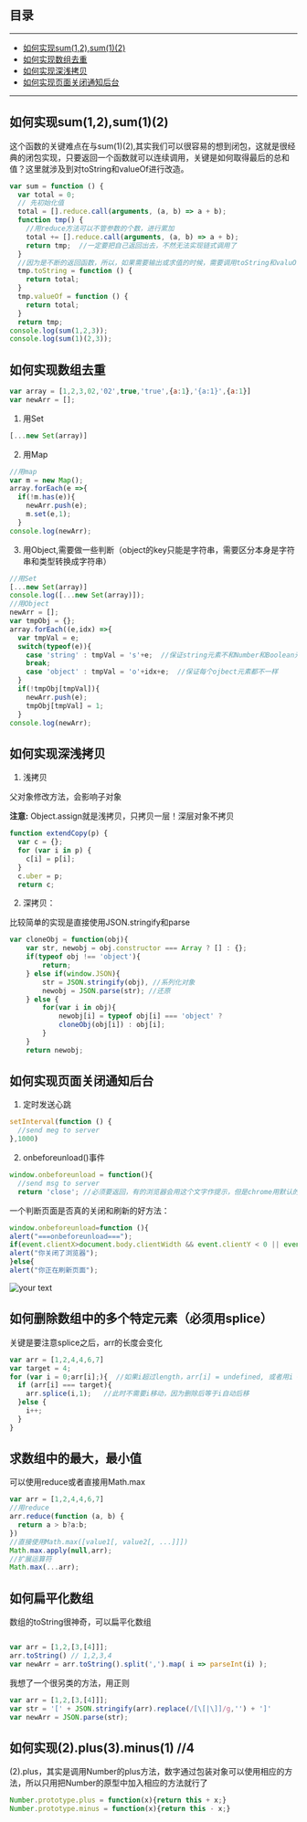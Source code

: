 ## 目录
---
- [如何实现sum(1,2),sum(1)(2)](#如何实现sum1,2,sum12)
- [如何实现数组去重](#如何实现数组去重)
- [如何实现深浅拷贝](#如何实现深浅拷贝)
- [如何实现页面关闭通知后台](#如何实现页面关闭通知后台)
---

## 如何实现sum(1,2),sum(1)(2)

这个函数的关键难点在与sum(1)(2),其实我们可以很容易的想到闭包，这就是很经典的闭包实现，只要返回一个函数就可以连续调用，关键是如何取得最后的总和值？这里就涉及到对toString和valueOf进行改造。

```js
var sum = function () {
  var total = 0;
  // 先初始化值
  total = [].reduce.call(arguments, (a, b) => a + b);
  function tmp() {
    //用reduce方法可以不管参数的个数，进行累加
    total += [].reduce.call(arguments, (a, b) => a + b);
    return tmp;  //一定要把自己返回出去，不然无法实现链式调用了
  }
  //因为是不断的返回函数，所以，如果需要输出或求值的时候，需要调用toString和valuOf
  tmp.toString = function () {
    return total;
  }
  tmp.valueOf = function () {
    return total;
  }
  return tmp;
console.log(sum(1,2,3));
console.log(sum(1)(2,3));
```

## 如何实现数组去重

```js
var array = [1,2,3,02,'02',true,'true',{a:1},'{a:1}',{a:1}]
var newArr = [];
```

1. 用Set

```js
[...new Set(array)]
```

2. 用Map

```js
//用map
var m = new Map();
array.forEach(e =>{
  if(!m.has(e)){
    newArr.push(e);
    m.set(e,1);
  }
console.log(newArr);
```

3. 用Object,需要做一些判断（object的key只能是字符串，需要区分本身是字符串和类型转换成字符串）

```js
//用Set
[...new Set(array)]
console.log([...new Set(array)]);
//用Object
newArr = [];
var tmpObj = {};
array.forEach((e,idx) =>{
  var tmpVal = e;
  switch(typeof(e)){
    case 'string' : tmpVal = 's'+e;  //保证string元素不和Number和Boolean元素一样
    break;
    case 'object' : tmpVal = 'o'+idx+e;  //保证每个ojbect元素都不一样
  }
  if(!tmpObj[tmpVal]){
    newArr.push(e);
    tmpObj[tmpVal] = 1;
  }
console.log(newArr);
```

## 如何实现深浅拷贝

1. 浅拷贝

父对象修改方法，会影响子对象 

**注意:** Object.assign就是浅拷贝，只拷贝一层！深层对象不拷贝

```js
function extendCopy(p) {　　　　
  var c = {};　　　　
  for (var i in p) {　　　　　　
    c[i] = p[i];　　　　
  }　　　　
  c.uber = p;　　　　
  return c;　　
```

2. 深拷贝：

比较简单的实现是直接使用JSON.stringify和parse

```js
var cloneObj = function(obj){
    var str, newobj = obj.constructor === Array ? [] : {};
    if(typeof obj !== 'object'){
        return;
    } else if(window.JSON){
        str = JSON.stringify(obj), //系列化对象
        newobj = JSON.parse(str); //还原
    } else {
        for(var i in obj){
            newobj[i] = typeof obj[i] === 'object' ? 
            cloneObj(obj[i]) : obj[i]; 
        }
    }
    return newobj;
```

## 如何实现页面关闭通知后台

1. 定时发送心跳

```js
setInterval(function () {
  //send meg to server
},1000)
```

2. onbeforeunload()事件

```js
window.onbeforeunload = function(){
  //send msg to server
  return 'close'; //必须要返回，有的浏览器会用这个文字作提示，但是chrome用默认的
```

一个判断页面是否真的关闭和刷新的好方法： 

```js
window.onbeforeunload=function (){ 
alert("===onbeforeunload==="); 
if(event.clientX>document.body.clientWidth && event.clientY < 0 || event.altKey){ 
alert("你关闭了浏览器"); 
}else{ 
alert("你正在刷新页面"); 
```

![your text](http://o7bk1ffzo.bkt.clouddn.com/1500819726098)


## 如何删除数组中的多个特定元素（必须用splice）

关键是要注意splice之后，arr的长度会变化
```js
var arr = [1,2,4,4,6,7]
var target = 4;
for (var i = 0;arr[i];){  //如果i超过length，arr[i] = undefined, 或者用i < arr.length也行，length会动态变化
  if (arr[i] === target){
    arr.splice(i,1);   //此时不需要i移动，因为删除后等于i自动后移
  }else {
    i++;
  }
}

```

## 求数组中的最大，最小值
可以使用reduce或者直接用Math.max
```js
var arr = [1,2,4,4,6,7]
//用reduce
arr.reduce(function (a, b) {
  return a > b?a:b;
})
//直接使用Math.max([value1[, value2[, ...]]])
Math.max.apply(null,arr);
//扩展运算符
Math.max(...arr);

```

## 如何扁平化数组
数组的toString很神奇，可以扁平化数组
```js

var arr = [1,2,[3,[4]]];
arr.toString() // 1,2,3,4
var newArr = arr.toString().split(',').map( i => parseInt(i) );
```


我想了一个很另类的方法，用正则
```js
var arr = [1,2,[3,[4]]];
var str = '[' + JSON.stringify(arr).replace(/[\[|\]]/g,'') + ']'
var newArr = JSON.parse(str);
```

## 如何实现(2).plus(3).minus(1) //4
(2).plus，其实是调用Number的plus方法，数字通过包装对象可以使用相应的方法，所以只用把Number的原型中加入相应的方法就行了
```js
Number.prototype.plus = function(x){return this + x;}
Number.prototype.minus = function(x){return this - x;}
```

